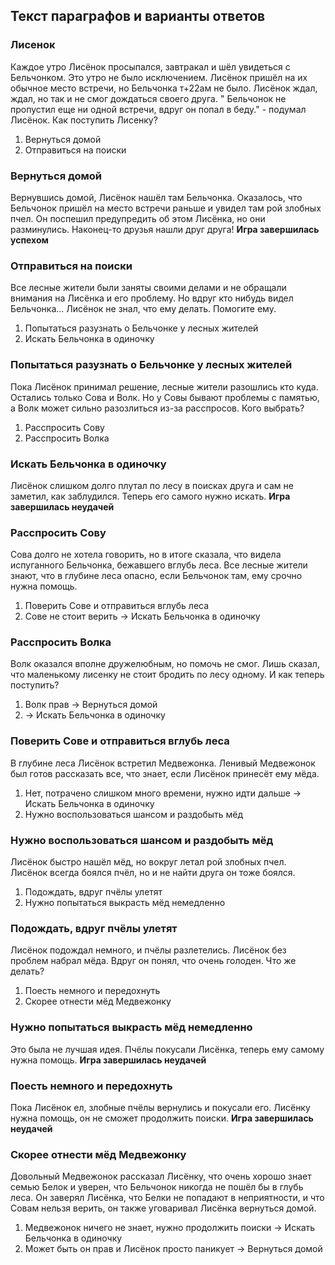 ## Текст параграфов и варианты ответов

### Лисенок

Каждое утро Лисёнок просыпался, завтракал и шёл увидеться с Бельчонком. Это утро не было исключением. Лисёнок пришёл на
их обычное место встречи, но Бельчонка т+22ам не было. Лисёнок ждал, ждал, но так и не смог дождаться своего друга. "
Бельчонок не пропустил еще ни одной встречи, вдруг он попал в беду." - подумал Лисёнок. Как поступить Лисенку?

1. Вернуться домой
2. Отправиться на поиски

### Вернуться домой

Вернувшись домой, Лисёнок нашёл там Бельчонка. Оказалось, что Бельчонок пришёл на место встречи раньше и увидел там рой
злобных пчел. Он поспешил предупредить об этом Лисёнка, но они разминулись. Наконец-то друзья нашли друг друга! <b>Игра
завершилась успехом</b>

### Отправиться на поиски

Все лесные жители были заняты своими делами и не обращали внимания на Лисёнка и его проблему. Но вдруг кто нибудь видел
Бельчонка... Лисёнок не знал, что ему делать. Помогите ему.

1. Попытаться разузнать о Бельчонке у лесных жителей
2. Искать Бельчонка в одиночку

### Попытаться разузнать о Бельчонке у лесных жителей

Пока Лисёнок принимал решение, лесные жители разошлись кто куда. Остались только Сова и Волк. Но у Совы бывают проблемы
с памятью, а Волк может сильно разозлиться из-за расспросов. Кого выбрать?

1. Расспросить Сову
2. Расспросить Волка

### Искать Бельчонка в одиночку

Лисёнок слишком долго плутал по лесу в поисках друга и сам не заметил, как заблудился. Теперь его самого нужно искать.
<b>Игра завершилась неудачей</b>

### Расспросить Сову

Сова долго не хотела говорить, но в итоге сказала, что видела испуганного Бельчонка, бежавшего вглубь леса. Все лесные
жители знают, что в глубине леса опасно, если Бельчонок там, ему срочно нужна помощь.

1. Поверить Сове и отправиться вглубь леса
2. Сове не стоит верить -> Искать Бельчонка в одиночку

### Расспросить Волка

Волк оказался вполне дружелюбным, но помочь не смог. Лишь сказал, что маленькому лисенку не стоит бродить по лесу
одному. И как теперь поступить?

1. Волк прав -> Вернуться домой
2. -> Искать Бельчонка в одиночку

### Поверить Сове и отправиться вглубь леса

В глубине леса Лисёнок встретил Медвежонка. Ленивый Медвежонок был готов рассказать все, что знает, если Лисёнок
принесёт ему мёда.

1. Нет, потрачено слишком много времени, нужно идти дальше -> Искать Бельчонка в одиночку
2. Нужно воспользоваться шансом и раздобыть мёд

### Нужно воспользоваться шансом и раздобыть мёд

Лисёнок быстро нашёл мёд, но вокруг летал рой злобных пчел. Лисёнок всегда боялся пчёл, но и не найти друга он тоже
боялся.

1. Подождать, вдруг пчёлы улетят
2. Нужно попытаться выкрасть мёд немедленно

### Подождать, вдруг пчёлы улетят

Лисёнок подождал немного, и пчёлы разлетелись. Лисёнок без проблем набрал мёда. Вдруг он понял, что очень голоден. Что
же делать?

1. Поесть немного и передохнуть
2. Скорее отнести мёд Медвежонку

### Нужно попытаться выкрасть мёд немедленно

Это была не лучшая идея. Пчёлы покусали Лисёнка, теперь ему самому нужна помощь. <b>Игра завершилась неудачей</b>

### Поесть немного и передохнуть

Пока Лисёнок ел, злобные пчёлы вернулись и покусали его. Лисёнку нужна помощь, он не сможет продолжить поиски. <b>Игра
завершилась неудачей</b>

### Скорее отнести мёд Медвежонку

Довольный Медвежонок рассказал Лисёнку, что очень хорошо знает семью Белок и уверен, что Бельчонок никогда не пошёл бы в
глубь леса. Он заверял Лисёнка, что Белки не попадают в неприятности, и что Совам нельзя верить, он также уговаривал
Лисёнка вернуться домой.
1. Медвежонок ничего не знает, нужно продолжить поиски -> Искать Бельчонка в одиночку
2. Может быть он прав и Лисёнок просто паникует -> Вернуться домой






